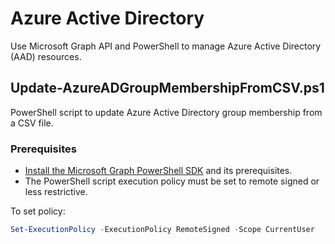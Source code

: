# Azure Active Directory

Use Microsoft Graph API and PowerShell to manage Azure Active Directory (AAD) resources.

## Update-AzureADGroupMembershipFromCSV.ps1

PowerShell script to update Azure Active Directory group membership from a CSV file.

### Prerequisites

- [Install the Microsoft Graph PowerShell SDK](https://learn.microsoft.com/en-us/powershell/microsoftgraph/installation?view=graph-powershell-1.0) and its prerequisites.
- The PowerShell script execution policy must be set to remote signed or less restrictive.

To set policy:

```powershell
Set-ExecutionPolicy -ExecutionPolicy RemoteSigned -Scope CurrentUser
```
